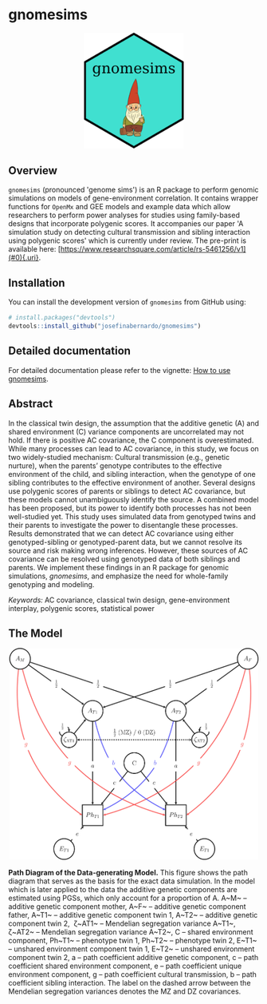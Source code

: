 # gnomesims

<p align = "center">
  <img src = "man/figures/logo.png" alt = "Logo" width = "200"/>
</p>

## Overview

`gnomesims` (pronounced 'genome sims') is an R package to perform genomic simulations on models of gene-environment correlation. It contains wrapper functions for `OpenMx` and GEE models and example data which allow researchers to perform power analyses for studies using family-based designs that incorporate polygenic scores. It accompanies our paper 'A simulation study on detecting cultural transmission and sibling interaction using polygenic scores' which is currently under review. The pre-print is available here: [https://www.researchsquare.com/article/rs-5461256/v1](#0){.uri}.

## Installation

You can install the development version of `gnomesims` from GitHub using:

``` r
# install.packages("devtools")
devtools::install_github("josefinabernardo/gnomesims")
```

## Detailed documentation

For detailed documentation please refer to the vignette: [How to use gnomesims](https://josefinabernardo.github.io/gnomesims/articles/gnomesims.html).

## Abstract

In the classical twin design, the assumption that the additive genetic (A) and shared environment (C) variance components are uncorrelated may not hold. If there is positive AC covariance, the C component is overestimated. While many processes can lead to AC covariance, in this study, we focus on two widely-studied mechanism: Cultural transmission (e.g., genetic nurture), when the parents’ genotype contributes to the effective environment of the child, and sibling interaction, when the genotype of one sibling contributes to the effective environment of another. Several designs use polygenic scores of parents or siblings to detect AC covariance, but these models cannot unambiguously identify the source. A combined model has been proposed, but its power to identify both processes has not been well-studied yet. This study uses simulated data from genotyped twins and their parents to investigate the power to disentangle these processes. Results demonstrated that we can detect AC covariance using either genotyped-sibling or genotyped-parent data, but we cannot resolve its source and risk making wrong inferences. However, these sources of AC covariance can be resolved using genotyped data of both siblings and parents. We implement these findings in an R package for genomic simulations, *gnomesims*, and emphasize the need for whole-family genotyping and modeling.

*Keywords:* AC covariance, classical twin design, gene-environment interplay, polygenic scores, statistical power

## The Model

<p align = "center">
  <img src = "man/figures/PathDiagram.jpg" alt = "PathDiagram" width = "500"/>
</p>


**Path Diagram of the Data-generating Model.** This figure shows the path diagram that serves as the basis for the exact data simulation. In the model which is later applied to the data the additive genetic components are estimated using PGSs, which only account for a proportion of A. A~M~ – additive genetic component mother, A~F~ – additive genetic component father, A~T1~ – additive genetic component twin 1, A~T2~ – additive genetic component twin 2,  ζ~AT1~ – Mendelian segregation variance A~T1~, ζ~AT2~ – Mendelian segregation variance A~T2~, C – shared environment component, Ph~T1~ – phenotype twin 1, Ph~T2~ – phenotype twin 2, E~T1~ – unshared environment component twin 1, E~T2~ – unshared environment component twin 2, a – path coefficient additive genetic component, c – path coefficient shared environment component, e – path coefficient unique environment component, g – path coefficient cultural transmission, b – path coefficient sibling interaction. The label on the dashed arrow between the Mendelian segregation variances denotes the MZ and DZ covariances.
